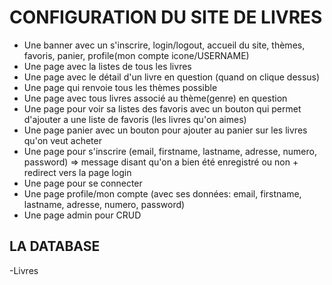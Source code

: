 # CONFIGURATION DU SITE DE LIVRES

- Une banner avec un s'inscrire, login/logout, accueil du site, thèmes, favoris, panier, profile(mon compte icone/USERNAME)
- Une page avec la listes de tous les livres
- Une page avec le détail d'un livre en question (quand on clique dessus)
- Une page qui renvoie tous les thèmes possible
- Une page avec tous livres associé au thème(genre) en question
- Une page pour voir sa listes des favoris avec un bouton qui permet d'ajouter a une liste de favoris (les livres qu'on aimes)
- Une page panier avec un bouton pour ajouter au panier sur les livres qu'on veut acheter
- Une page pour s'inscrire (email, firstname, lastname, adresse, numero, password) => message disant qu'on a bien été enregistré ou non + redirect vers la page login
- Une page pour se connecter
- Une page profile/mon compte (avec ses données: email, firstname, lastname, adresse, numero, password)
- Une page admin pour CRUD

## LA DATABASE

-Livres
